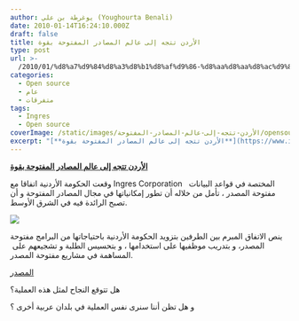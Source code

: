 ```yaml
---
author: يوغرطة بن علي (Youghourta Benali)
date: 2010-01-14T16:24:10.000Z
draft: false
title: الأردن تتجه إلى عالم المصادر المفتوحة بقوة
type: post
url: >-
  /2010/01/%d8%a7%d9%84%d8%a3%d8%b1%d8%af%d9%86-%d8%aa%d8%aa%d8%ac%d9%87-%d8%a5%d9%84%d9%89-%d8%b9%d8%a7%d9%84%d9%85-%d8%a7%d9%84%d9%85%d8%b5%d8%a7%d8%af%d8%b1-%d8%a7%d9%84%d9%85%d9%81%d8%aa%d9%88%d8%ad%d8%a9/
categories:
  - Open source
  - عام
  - متفرقات
tags:
  - Ingres
  - Open source
coverImage: /static/images/الأردن-تتجه-إلى-عالم-المصادر-المفتوحة/opensource-300x259.gif
excerpt: "[**الأردن تتجه إلى عالم المصادر المفتوحة بقوة**](https://www.it-scoop.com/2010/01/%d8%a7%d9%84%d8%a3%d8%b1%d8%af%d9%86-%d8%aa%d8%aa%d8%ac%d9%87-%d8%a5%d9%84%d9%89-%d8%b9%d8%a7%d9%84%d9%85-%d8%a7%d9%84%d9%85%d8%b5%d8%a7%d8%af%d8%b1-%d8%a7%d9%84%d9%85%d9%81%d8%aa%d9%88%d8%ad%d8%a9/)\n\nوقعت الحكومة الأردنية اتفاقا مع Ingres Corporation \_\_المختصة في قواعد البيانات مفتوحة المصدر ، تأمل من خلاله أن تطور إمكانياتها في مجال المصادر المفتوحة و أن تصبح الرائدة فيه في الشرق الأوسط.\n\n\n\nينص الاتفاق المبرم"
---
```

[**الأردن تتجه إلى عالم المصادر المفتوحة بقوة**](https://www.it-scoop.com/2010/01/%d8%a7%d9%84%d8%a3%d8%b1%d8%af%d9%86-%d8%aa%d8%aa%d8%ac%d9%87-%d8%a5%d9%84%d9%89-%d8%b9%d8%a7%d9%84%d9%85-%d8%a7%d9%84%d9%85%d8%b5%d8%a7%d8%af%d8%b1-%d8%a7%d9%84%d9%85%d9%81%d8%aa%d9%88%d8%ad%d8%a9/)

وقعت الحكومة الأردنية اتفاقا مع Ingres Corporation   المختصة في قواعد البيانات مفتوحة المصدر ، تأمل من خلاله أن تطور إمكانياتها في مجال المصادر المفتوحة و أن تصبح الرائدة فيه في الشرق الأوسط.

![](/static/images/الأردن-تتجه-إلى-عالم-المصادر-المفتوحة/opensource-300x259.gif)

ينص الاتفاق المبرم بين الطرفين بتزويد الحكومة الأردنية باحتياجاتها من البرامج مفتوحة المصدر، و بتدريب موظفيها على استخدامها ، و بتحسيس الطلبة و تشجيعهم على  المساهمة في مشاريع مفتوحة المصدر.

[المصدر](http://www.eweekeurope.co.uk/news/jordan-signs-deal-with-open-source-database-specialist-3011)

هل تتوقع النجاح لمثل هذه العملية؟

و هل تظن أننا سنرى نفس العملية في بلدان عربية أخرى ؟
